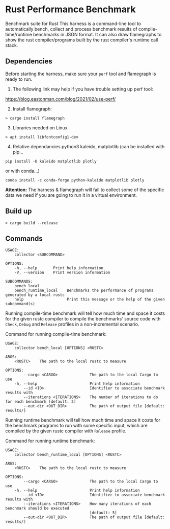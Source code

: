 # Rust Performance Benchmark

Benchmark suite for Rust
This harness is a command-line tool to automatically bench, collect and process benchmark results of compile-time/runtime benchmarks in JSON format.
It can also draw flamegraphs to show the rust compiler/programs built by the rust compiler's runtime call stack.


## Dependencies
Before starting the harness, make sure your `perf` tool and flamegraph is ready to run.

1. The following link may help if you have trouble setting up perf tool:

https://blog.eastonman.com/blog/2021/02/use-perf/

2. Install flamegraph:
```
> cargo install flamegraph
```

3. Libraries needed on Linux
```
> apt install libfontconfig1-dev
```

4. Relative dependancies
python3
kaleido, matplotlib (can be installed with pip...
```
pip install -U kaleido matplotlib plotly
```
or with conda...)
```
conda install -c conda-forge python-kaleido matplotlib plotly
```

**Attention:** The harness & flamegraph will fail to collect some of the specific data we need if you are going to run it in a virtual environment.

## Build up
```
> cargo build --release
```


## Commands

```
USAGE:
    collector <SUBCOMMAND>

OPTIONS:
    -h, --help       Print help information
    -V, --version    Print version information

SUBCOMMANDS:
    bench_local            
    bench_runtime_local    Benchmarks the performance of programs generated by a local rustc
    help                   Print this message or the help of the given subcommand(s)
```

Running compile-time benchmark will tell how much time and space it costs for the given rustc compiler to compile the benchmarks' source code with `Check`, `Debug` and `Release` profiles in a non-incremental scenario.


Command for running compile-time benchmark:

```
USAGE:
    collector bench_local [OPTIONS] <RUSTC>

ARGS:
    <RUSTC>    The path to the local rustc to measure

OPTIONS:
        --cargo <CARGO>              The path to the local Cargo to use
    -h, --help                       Print help information
        --id <ID>                    Identifier to associate benchmark results with
        --iterations <ITERATIONS>    The number of iterations to do for each benchmark [default: 2]
        --out-dir <OUT_DIR>          The path of output file [default: results/]
```

Running runtime benchmark will tell how much time and space it costs for the benchmark programs to run with some specific input, which are compiled by the given rustc compiler with `Release` profile.

Command for running runtime benchmark:

```       
USAGE:
    collector bench_runtime_local [OPTIONS] <RUSTC>

ARGS:
    <RUSTC>    The path to the local rustc to measure

OPTIONS:
        --cargo <CARGO>              The path to the local Cargo to use
    -h, --help                       Print help information
        --id <ID>                    Identifier to associate benchmark results with
        --iterations <ITERATIONS>    How many iterations of each benchmark should be executed
                                     [default: 5]
        --out-dir <OUT_DIR>          The path of output file [default: results/]
```
